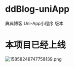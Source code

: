 # ddBlog-uniApp
典典博客 Uni-App小程序 版本
# 本项目已经上线
![15858248747758139.png](http://picbed.demo.saintic.com/static/upload/huang/2020/04/02/15858248747758139.png)
